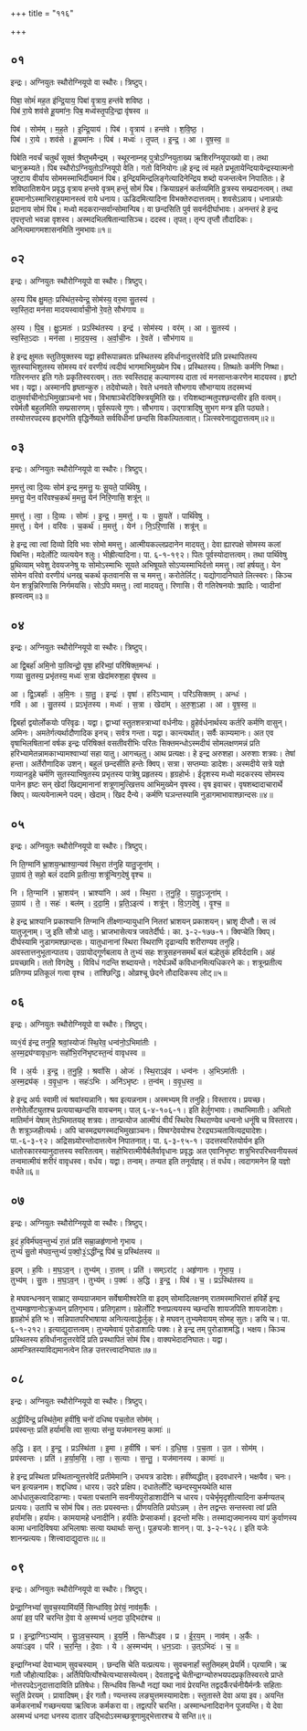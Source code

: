 +++
title = "११६"

+++


## ०१
इन्द्रः। अग्नियुतः स्थौरोग्नियूपो वा स्थौरः। त्रिष्टुप्।

पिबा॒ सोमं॑ मह॒त इ॑न्द्रि॒याय॒ पिबा॑ वृ॒त्राय॒ हन्त॑वे शविष्ठ ।  
पिब॑ रा॒ये शव॑से हू॒यमा॑नः॒ पिब॒ मध्व॑स्तृ॒पदि॒न्द्रा वृ॑षस्व ॥

पिब॑ । सोम॑म् । म॒ह॒ते । इ॒न्द्रि॒याय॑ । पिब॑ । वृ॒त्राय॑ । हन्त॑वे । श॒वि॒ष्ठ॒ ।  
पिब॑ । रा॒ये । शव॑से । हू॒यमा॑नः । पिब॑ । मध्वः॑ । तृ॒पत् । इ॒न्द्र॒ । आ । वृ॒ष॒स्व॒ ॥

पिबेति नवर्चं चतुर्थं सूक्तं त्रैष्तुभमैन्द्रम् । स्थूरनाम्नह् पुत्रोऽग्नियुताख्य ऋशिरग्नियूपाख्यो वा। तथा चानुक्रम्यते। पिब स्थौरोऽग्नियुतोऽग्नियूपो वेति। गतो विनियोगः॥हे इन्द्र त्वं महते प्रभूतायेन्दियायेन्द्रस्यात्मनो जुश्टाय वीर्याय सोममस्माभिर्दीयमानं पिब। इन्द्रियमिन्द्रलिङ्गेत्यादिनेन्द्रिय शब्दो यजन्तत्वेन निपातितः। हे शविष्ठातिशयेन प्रवृद्ध वृत्राय हन्तवे वृत्रम् हन्तुं सोमं पिब। क्रियाग्रहनं कर्तव्यमिति व्रुत्रस्य सम्प्रदानत्वम्। तथा हूयमानोऽस्माभिराहूयमानस्त्वं राये धनाय। ऊडिदमित्यादिना विभक्तेरुदात्तत्वम्। शवसेऽन्नाय। धनान्नयोः प्रदानाय सोमं पिब। मध्वो मदकरान्सर्वान्सोमान्पिब। वा छन्दसिति पुर्व सवर्नदीर्घाभावः। अनन्तरं हे इन्द्र तृपत्तृप्तो भवन्ना वृशस्व। अस्मदभिलषितान्यासिञ्च। ददस्व। तृपत्। तृन्प तृप्तौ तौदादिकः। अनित्यमागमशासनमिति नुमभावः॥१॥

## ०२
इन्द्रः। अग्नियुतः स्थौरोग्नियूपो वा स्थौरः। त्रिष्टुप्।

अ॒स्य पि॑ब क्षु॒मतः॒ प्रस्थि॑त॒स्येन्द्र॒ सोम॑स्य॒ वर॒मा सु॒तस्य॑ ।  
स्व॒स्ति॒दा मन॑सा मादयस्वार्वाची॒नो रे॒वते॒ सौभ॑गाय ॥

अ॒स्य । पि॒ब॒ । क्षु॒ऽमतः॑ । प्रऽस्थि॑तस्य । इन्द्र॑ । सोम॑स्य । वर॑म् । आ । सु॒तस्य॑ ।  
स्व॒स्ति॒ऽदाः । मन॑सा । मा॒द॒य॒स्व॒ । अ॒र्वा॒ची॒नः । रे॒वते॑ । सौभ॑गाय ॥

हे इन्द्र क्षुमतः स्तुतियुक्तस्य यद्वा हवीरूपान्नवतः प्रस्थितस्य हविर्धानादुत्तरवेदिं प्रति प्रस्थापितस्य सुतस्याभिशुतस्य सोमस्य वरं वरणीयं त्वदीयं भागमाभिमुख्येन पिब। प्रस्थितस्य। तिष्थतेः कर्मणि निष्था। गतिरनन्तर इति गतेः प्रकृतिस्वरत्वम्। ततः स्वस्तिदाह् कल्याणस्य दाता त्वं मनसान्तःकरणेन मादयस्व। हृष्टो भव। यद्वा। अस्मानपि हृष्तान्कुरु। तदेवोच्यते। रेवते धनवते सौभगाय सौभाग्याय तदस्मभ्यं दातुमर्वाचीनोऽभिमुखाञ्चनो भव। विभाषाञ्चेरदिक्स्त्रियूमिति खः। रयिशब्दान्मतुपश्छन्दसीर इति वत्वम्। रयेर्मतौ बहुलमिति सम्प्रसारणम्। पूर्वरूपत्वे गुणः। सौभगाय। उद्गात्रादिषु सुभग मन्त्र इति पठ्यते। तस्योत्तरपदस्य हृद्भगेति वृद्धिर्नेष्यते सर्वविधीनां छन्दसि विकल्पितत्वात्। ञित्स्वरेनाद्युदात्तत्वम्॥२॥

## ०३
इन्द्रः। अग्नियुतः स्थौरोग्नियूपो वा स्थौरः। त्रिष्टुप्।

म॒मत्तु॑ त्वा दि॒व्यः सोम॑ इन्द्र म॒मत्तु॒ यः सू॒यते॒ पार्थि॑वेषु ।  
म॒मत्तु॒ येन॒ वरि॑वश्च॒कर्थ॑ म॒मत्तु॒ येन॑ निरि॒णासि॒ शत्रू॑न् ॥

म॒मत्तु॑ । त्वा॒ । दि॒व्यः । सोमः॑ । इ॒न्द्र॒ । म॒मत्तु॑ । यः । सू॒यते॑ । पार्थि॑वेषु ।  
म॒मत्तु॑ । येन॑ । वरि॑वः । च॒कर्थ॑ । म॒मत्तु॑ । येन॑ । नि॒ऽरि॒णासि॑ । शत्रू॑न् ॥

हे इन्द्र त्वा त्वां दिव्यो दिवि भवः सोमो ममत्तु। आत्मीयकल्लप्रदानेन मादयतु। देवा ह्यारपक्षे सोमस्य कलां पिबन्ति। मदेर्लोटि व्यत्ययेन श्लुः। भीह्रीत्यादिना। पा. ६-१-१९२। पितः पूर्वस्योदात्तत्वम्। तथा पार्थिवेषु प्रुथिव्याम् भवेशु देवयजनेषु यः सोमोऽस्माभिः सूयते अभिषूयते सोऽप्यस्माभिर्दत्तो ममत्तु। त्वां हर्षयतु। येन सोमेन वरिवो वरणीयं धनख् चकर्थ कृतवानसि स च ममत्तु। करोतेर्लिट्। यद्योगादनिघाते लित्स्वरः। किञ्च येन शत्रून्निरिणासि निर्गमयसि। सोऽपि ममत्तु। त्वां मादयतु। रिणासि। री गतिरेषनयोः क्र्यादिः। प्वादीनां ह्रस्वत्वम्॥३॥

## ०४
इन्द्रः। अग्नियुतः स्थौरोग्नियूपो वा स्थौरः। त्रिष्टुप्।

आ द्वि॒बर्हा॑ अमि॒नो या॒त्विन्द्रो॒ वृषा॒ हरि॑भ्यां॒ परि॑षिक्त॒मन्धः॑ ।  
गव्या सु॒तस्य॒ प्रभृ॑तस्य॒ मध्वः॑ स॒त्रा खेदा॑मरुश॒हा वृ॑षस्व ॥

आ । द्वि॒ऽबर्हाः॑ । अ॒मि॒नः । या॒तु॒ । इन्द्रः॑ । वृषा॑ । हरि॑ऽभ्याम् । परि॑ऽसिक्तम् । अन्धः॑ ।  
गवि॑ । आ । सु॒तस्य॑ । प्रऽभृ॑तस्य । मध्वः॑ । स॒त्रा । खेदा॑म् । अ॒रु॒श॒ऽहा । आ । वृ॒ष॒स्व॒ ॥

द्विबर्हा द्वयोर्लोकयोः परिवृढः। यद्वा। द्वाभ्यां स्तुतशस्त्राभ्यां वर्धनीयः। व्रुहेर्वर्धनार्थस्य कर्तरि कर्मणि वासुन्। अमिनः। अमतेर्गत्यर्थादौणादिक इनच्। सर्वत्र गन्ता। यद्वा। कान्त्यर्थात्। सर्वैः काम्यमानः। अत एव वृषाभिलषितानां वर्षक इन्द्रः परिषिक्तं वसतीवरीभिः परितः सिक्तमन्धोऽस्मदीयं सोमलक्षणमन्नं प्रति हरिभ्यामेतन्नामकाभ्यामश्वाभ्यां सहा यातु। आगच्छ्तु। आथ प्रत्यक्षः। हे इन्द्र अरुशहा। अरुशाः शत्रवः। तेषां हन्ता। अर्तेरौणादिक उशन्। बहुलं छन्दसीति हन्तेः क्विप्। सत्रा। सप्तम्याः डादेशः। अस्मदीये सत्रे यज्ञे गव्यानडुहे चर्मणि सुतस्याभिषुतस्य प्रभृतस्य पात्रेषु प्रहृतस्य। हृग्रहोर्भः। ईदृशस्य मध्वो मदकरस्य सोमस्य पानेन हृष्टः सन् खेदां खिद्यमानानां शत्रूणामुत्खित्तय आभिमुख्येन वृषस्व। वृष इवाचर। वृषशब्दादाचारार्थे क्विप्। व्यत्ययेनात्मने पदम्। खेदाम्। खिद दैन्ये। कर्मणि घञन्तस्यामि नुडागमाभावाश्छान्दसः॥४॥

## ०५
इन्द्रः। अग्नियुतः स्थौरोग्नियूपो वा स्थौरः। त्रिष्टुप्।

नि ति॒ग्मानि॑ भ्रा॒शय॒न्भ्राश्या॒न्यव॑ स्थि॒रा त॑नुहि यातु॒जूना॑म् ।  
उ॒ग्राय॑ ते॒ सहो॒ बलं॑ ददामि प्र॒तीत्या॒ शत्रू॑न्विग॒देषु॑ वृश्च ॥

नि । ति॒ग्मानि॑ । भ्रा॒शय॑न् । भ्राश्या॑नि । अव॑ । स्थि॒रा । त॒नु॒हि॒ । या॒तु॒ऽजूना॑म् ।  
उ॒ग्राय॑ । ते॒ । सहः॑ । बल॑म् । द॒दा॒मि॒ । प्र॒ति॒ऽइत्य॑ । शत्रू॑न् । वि॒ऽग॒देषु॑ । वृ॒श्च॒ ॥

हे इन्द्र भ्राश्यानि प्रकाश्यानि तिग्मानि तीक्ष्णान्यायुधानि नितरां भ्राशयन् प्रकाशयन्। भ्राशृ दीप्तौ। स त्वं यातुजूनाम्। जु इति सौत्रो धातुः। भ्राजभासेत्यत्र जवतेर्दीर्घः। का. ३-२-१७७-१। क्विप्चेति क्विप्। दीर्घस्यामि नुडागमश्छान्दसः। यातुधानानां स्थिरा स्थिराणि दृढान्यपि शरीराण्यव तनुहि। अवस्तात्तनुभूतान्पातय। उग्रायोद्गूर्णबलाय ते तुभ्यं सहः शत्रुसहनसमर्थं बलं बल्हेतुकं हविर्ददामि। अहं प्रयच्छामि। ततो विगदेषु । विविधं गदन्ति शब्दायन्ते। गदेर्घञर्थे कविधानमित्यधिकरने कः। शत्रून्प्रतीत्य प्रतिगम्य प्रतिकूलं गत्वा वृश्च । तांश्छिन्द्धि। ओव्रश्चू छेदने तौदादिकस्य लोट्॥५॥

## ०६
इन्द्रः। अग्नियुतः स्थौरोग्नियूपो वा स्थौरः। त्रिष्टुप्।

व्य१॒॑र्य इ॑न्द्र तनुहि॒ श्रवां॒स्योजः॑ स्थि॒रेव॒ धन्व॑नो॒ऽभिमा॑तीः ।  
अ॒स्म॒द्र्य॑ग्वावृधा॒नः सहो॑भि॒रनि॑भृष्टस्त॒न्वं॑ वावृधस्व ॥

वि । अ॒र्यः । इ॒न्द्र॒ । त॒नु॒हि॒ । श्रवां॑सि । ओजः॑ । स्थि॒राऽइ॑व । धन्व॑नः । अ॒भिऽमा॑तीः ।  
अ॒स्म॒द्र्य॑क् । व॒वृ॒धा॒नः । सहः॑ऽभिः । अनि॑ऽभृष्टः । त॒न्व॑म् । व॒वृ॒ध॒स्व॒ ॥

हे इन्द्र अर्यः स्वामी त्वं श्रवांस्यन्नानि। श्रव इत्यन्ननाम। अस्मभ्यम् वि तनुहि। विस्तारय। प्रयच्छ। तनोतेर्लोट्युतश्च प्रत्ययाच्छन्दसि वावचनम्। पाल् ६-४-१०६-१। इति हेर्लुगभावः। तथाभिमातीः। अभितो मातिर्मानं येषाम् तेऽभिमातयह् शत्रवः। तान्प्रत्योज आत्मीयं वीर्यं स्थिरेव स्थिराण्येव धन्वनो धनूंषि च विस्तारय। तैः शत्रूञ्जहीत्यर्थः। अपि चास्मद्र्यगस्मदभिमुखाञ्चनः। विष्वग्देवयोश्च टेरद्र्यञ्चतावित्यद्र्यादेशः। पा.-६-३-९२। अद्रिसध्र्योरन्तोदात्तत्वेन निपातनात्। पा. ६-३-९५-१। उदत्तस्वरितयोर्यन इति धातोरकारस्यानुदात्तस्य स्वरितत्वम्। सहोभिरात्मीयैर्बलैर्वावृधानः प्रवृद्धः अत एवानिभृष्टः शत्रुभिरपरिभवनीयस्त्वं तन्वमात्मीयं शरीरं वावृधस्व। वर्धय। यद्वा। तन्वम्। तन्यत इति तनूर्यज्ञह्। तं वर्धय। त्वदागमनेन हि यज्ञो वर्धते॥६॥

## ०७
इन्द्रः। अग्नियुतः स्थौरोग्नियूपो वा स्थौरः। त्रिष्टुप्।

इ॒दं ह॒विर्म॑घव॒न्तुभ्यं॑ रा॒तं प्रति॑ सम्रा॒ळहृ॑णानो गृभाय ।  
तुभ्यं॑ सु॒तो म॑घव॒न्तुभ्यं॑ प॒क्वो॒३॒॑ऽद्धी॑न्द्र॒ पिब॑ च॒ प्रस्थि॑तस्य ॥

इ॒दम् । ह॒विः । म॒घ॒ऽव॒न् । तुभ्य॑म् । रा॒तम् । प्रति॑ । सम्ऽरा॑ट् । अहृ॑णानः । गृ॒भा॒य॒ ।  
तुभ्य॑म् । सु॒तः । म॒घ॒ऽव॒न् । तुभ्य॑म् । प॒क्वः॑ । अ॒द्धि । इ॒न्द्र॒ । पिब॑ । च॒ । प्रऽस्थि॑तस्य ॥

हे मघवन्धनवन् साम्राट् सम्यग्राजमान सर्वेषामीश्वरेति वा इदम् सोमादिलक्षनम् रातमस्माभिरात्तं हविर्हे इन्द्र तुभ्यमहृणानोऽक्रुध्यन् प्रतिगृभाय। प्रतिगृहाण। ग्रहेर्लोटि श्नाप्रत्ययस्य च्छन्दसि शायजपिति शायजादेशः। हृग्रहोर्भ इति भः। सन्निपातपरिभाषाया अनित्यत्वाद्धेर्लुक्। हे मघवन् तुभ्यमेवायम् सोमह् सुतः। ङयि च। पा. ६-१-२१२। इत्याद्युदात्तत्वम्। तुभ्यमेवायं पुरोडाशादिः पक्वः। हे इन्द्र तम् पुरोडाशमद्धि। भक्षय। किञ्च प्रस्थितस्य हविर्धानादुत्तरवेदिं प्रति प्रस्थापितं सोमं पिब। वाक्यभेदादनिघातः। यद्वा। आमन्त्रितस्याविद्यमानत्वेन तिङ उत्तरत्त्वादनिघातः॥७॥

## ०८
इन्द्रः। अग्नियुतः स्थौरोग्नियूपो वा स्थौरः। त्रिष्टुप्।

अ॒द्धीदि॑न्द्र॒ प्रस्थि॑ते॒मा ह॒वींषि॒ चनो॑ दधिष्व पच॒तोत सोम॑म् ।  
प्रय॑स्वन्तः॒ प्रति॑ हर्यामसि त्वा स॒त्याः स॑न्तु॒ यज॑मानस्य॒ कामाः॑ ॥

अ॒द्धि । इत् । इ॒न्द्र॒ । प्रऽस्थि॑ता । इ॒मा । ह॒वींषि॑ । चनः॑ । द॒धि॒ष्व॒ । प॒च॒ता । उ॒त । सोम॑म् ।  
प्रय॑स्वन्तः । प्रति॑ । ह॒र्या॒म॒सि॒ । त्वा॒ । स॒त्याः । स॒न्तु॒ । यज॑मानस्य । कामाः॑ ॥

हे इन्द्र प्रस्थिता प्रस्थितान्युत्तरवेदिं प्रतीमेमानि। उभयत्र डादेशः। हवींष्यद्धीत्। इदवधारने। भक्षयैव। चनः। चन इत्यन्ननाम। शद्दधिष्व। धारय। उदरे प्रक्षिप। दधातेर्लोटि च्छन्दस्युभयथेति थास आर्धधातुकत्वादिडाग्माः। पचता पचतानि सवनीयपुरॊडाशादीनि च धारय। पचेर्भृमृदृशीत्यादिना कर्मण्यतच् प्रत्ययः। उतापि च सोमं पिब। ततः प्रयस्वन्तः। प्रीणयतिति प्रयोऽन्नम् । तेन तद्वन्तः सन्तस्त्वा त्वां प्रति हर्यामसि। हर्यामः। कामयामहे धनादीनि। हर्यतिः प्रेप्साकर्मा। इदन्तो मसिः। तस्माद्यजमानस्य यागं कुर्वाणस्य कामा धनादिविषया अभिलाषाः सत्या यथार्थाः सन्तु। पूङ्यजोः शानन्। पा. ३-२-१२८। इति यजेः शानन्प्रत्ययः। शित्त्वादाद्युदात्तः॥८॥

## ०९
इन्द्रः। अग्नियुतः स्थौरोग्नियूपो वा स्थौरः। त्रिष्टुप्।

प्रेन्द्रा॒ग्निभ्यां॑ सुवच॒स्यामि॑यर्मि॒ सिन्धा॑विव॒ प्रेर॑यं॒ नाव॑म॒र्कैः ।  
अया॑ इव॒ परि॑ चरन्ति दे॒वा ये अ॒स्मभ्यं॑ धन॒दा उ॒द्भिद॑श्च ॥

प्र । इ॒न्द्रा॒ग्निऽभ्या॑म् । सु॒ऽव॒च॒स्याम् । इ॒य॒र्मि॒ । सिन्धौ॑ऽइव । प्र । ई॒र॒य॒म् । नाव॑म् । अ॒र्कैः ।  
अयाः॑ऽइव । परि॑ । च॒र॒न्ति॒ । दे॒वाः । ये । अ॒स्मभ्य॑म् । ध॒न॒ऽदाः । उ॒त्ऽभिदः॑ । च॒ ॥

इन्द्राग्निभ्यां देवाभ्याम् सुवचस्याम् । छन्दसि चेति यत्प्रत्ययः। सुवचनार्हां स्तुतिमहम् प्रेयर्मि। प्र्रयामि। ऋ गतौ जौहोत्यादिकः। अर्तिपिपिर्त्योश्चेत्यभ्यासस्येत्वम्। देवताद्वन्द्वे चेतीन्द्राग्न्योरुभयपदप्रकृतिस्वरत्वे प्राप्ते नोत्तरपदेऽनुदात्तादाविति प्रतिषेधः। सिन्धविव सिन्धौ नद्यां यथा नावं प्रेरयन्ति तद्वदर्कैरर्चनीयैर्मन्त्रैः सहिताः स्तुतिं प्रेरयम् । प्रावादिषम्। ईर गतौ। ण्यन्तस्य लङ्युत्तमस्यामादेशः। स्तुतास्ते देवा अया इव। अयन्ति कर्मकरनार्थं गच्छन्त्यया ऋत्विजः कर्मकरा वा। तद्वत्परि चरन्ति। अस्मान्धनादिदानेन पूजयन्ति। ये देवा अस्मभ्यं धनदा धनस्य दातार उद्भिदोऽस्मच्छत्रूणामुद्भेत्तारश्च ये सन्ति॥९॥